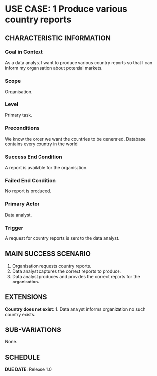 # USE CASE: 1 Produce various country reports

## CHARACTERISTIC INFORMATION

### Goal in Context

As a data analyst I want to produce various country reports so that I can inform my organisation about potential markets.

### Scope

Organisation.

### Level

Primary task.

### Preconditions

We know the order we want the countries to be generated. Database contains every country in the world.

### Success End Condition

A report is available for the organisation.

### Failed End Condition

No report is produced.

### Primary Actor

Data analyst.

### Trigger

A request for country reports is sent to the data analyst.

## MAIN SUCCESS SCENARIO

1. Organisation requests country reports.
2. Data analyst captures the correct reports to produce.
3. Data analyst produces and provides the correct reports for the organisation.

## EXTENSIONS

**Country does not exist**:
    1. Data analyst informs organization no such country exists.

## SUB-VARIATIONS

None.

## SCHEDULE

**DUE DATE**: Release 1.0